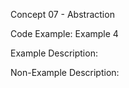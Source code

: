 Concept 07 - Abstraction

Code Example:
Example 4

Example Description:


Non-Example Description:


